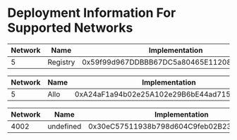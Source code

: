 # Deployment Information For Supported Networks

| Network | Name | Implementation | Proxy |
| --- | --- | --- | --- |
| 5 | Registry | 0x59f99d967DDBBB67DC5a80465E112087043fAedb | 0x8AAD64906B17eBAB178c97B87F74D5a8fD015Eb6 |# Deployment Information For Supported Networks

| Network | Name | Implementation | Proxy |
| --- | --- | --- | --- |
| 5 | Allo | 0xA24aF1a94b02e25A102e29B6bE44ad715C262790 | 0xee6e1f1aAB67eC6AfA006c0BbF94e5B9045126Db |# Deployment Information For Supported Networks

| Network | Name | Implementation | Proxy |
| --- | --- | --- | --- |
| 4002 | undefined | 0x30eC57511938b798d604C9feb02B2388306d8f43 | 0x606BfaCCc19F040F55C7be25C1Db02a4201bf8f0 |# Deployment Information For Supported Networks